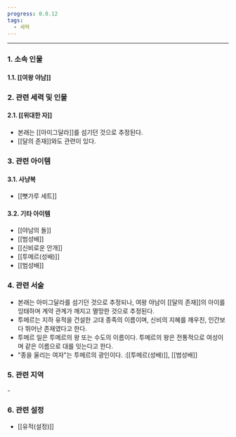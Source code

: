 ```yaml
---
progress: 0.0.12
tags:
  - 세력
---
```

---
### 1. 소속 인물
#### 1.1. [[여왕 야남]]

### 2. 관련 세력 및 인물
#### 2.1. [[위대한 자]]
- 본래는 [[아미그달라]]를 섬기던 것으로 추정된다. 
- [[달의 존재]]와도 관련이 있다.
### 3. 관련 아이템
#### 3.1. 사냥복 
- [[뼛가루 세트]]
#### 3.2. 기타 아이템
- [[야남의 돌]]
- [[범성배]]
- [[신비로운 안개]]
- [[투메르(성배)]]
- [[범성배]]

### 4. 관련 서술
- 본래는 아미그달라를 섬기던 것으로 추정되나, 여왕 야남이 [[달의 존재]]의 아이를 잉태하며 계약 관계가 깨지고 멸망한 것으로 추정된다.
- 투메르는 지하 유적을 건설한 고대 종족의 이름이며, 신비의 지혜를 깨우친, 인간보다 뛰어난 존재였다고 한다.
- 투메르 일은 투메르의 왕 또는 수도의 이름이다. 투메르의 왕은 전통적으로 여성이며 같은 이름으로 대를 잇는다고 한다. 
- "종을 울리는 여자"는 투메르의 광인이다.
:[[투메르(성배)]], [[범성배]]
### 5. 관련 지역
\-
### 6. 관련 설정
- [[유적(설정)]]